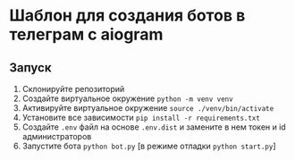 # Шаблон для создания ботов в телеграм с aiogram

## Запуск

1) Склонируйте репозиторий
2) Создайте виртуальное окружение `python -m venv venv`
3) Активируйте виртуальное окружение `source ./venv/bin/activate`
4) Установите все зависимости `pip install -r requirements.txt`
5) Создайте `.env` файл на основе `.env.dist` и замените в нем токен и id администраторов
6) Запустите бота `python bot.py` [в режиме отладки `python start.py`]
